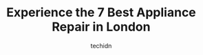 ---
layout: ampstory
image: https://i0.wp.com/www.auto.or.id/wp-content/uploads/2023/06/london-appliance-repair-0-london-1686323954.jpeg?resize=640,853
author: techidn
featured: false
description: London, Ontario, Canada is a haven for Appliance Repair enthusiasts, boasting an impressive array of 7 top-notch establishments. Whether youre a seasoned connoisseur or simply curious to ex
title: Experience the 7 Best Appliance Repair in London
cover:
   title: Experience the 7 Best Appliance Repair in London
   subtitle: AUTO.OR.ID
   background: https://www.auto.or.id/wp-content/uploads/2023/06/london-appliance-repair-0-london-1686323954.jpeg

pages: 
 - layout: thirds
   top: <h1>#1 London Major Appliance Service Ltd</h1>
   bottom: "<p>Customer service is great in this store. Great, helpful service and to the point. In addition, the team that delivered and set up the appliances at home were amazing. The</p>"
   background: https://www.auto.or.id/wp-content/uploads/2023/06/london-appliance-repair-1-london-1686323955.jpeg
   backgroundblur: true
 - layout: thirds
   top: <h1>#2 Appliance Repair Expert of London</h1>
   bottom: "<p>520 Wellington St #9, London, ON N6A 3R2, Canada</p>"
   background: https://www.auto.or.id/wp-content/uploads/2023/06/london-appliance-repair-2-london-1686323956.jpeg
   cta:
      link: https://www.auto.or.id/experience-the-7-best-appliance-repair-in-london/
      text: Experience the 7 Best Appliance Repair in London
 - layout: thirds
   top: <h1>#3 Better General Appliance Service and Repair</h1>
   bottom: "<p>371 Tansbury St, London, ON N6G 0R6, Canada</p>"
   background: https://images.unsplash.com/photo-1528597469186-bddab681a37f?ixlib=rb-4.0.3&ixid=MnwxMjA3fDB8MHxwaG90by1wYWdlfHx8fGVufDB8fHx8&auto=format&fit=crop&w=640&h=853&q=80
   cta:
      link: https://www.auto.or.id/experience-the-7-best-appliance-repair-in-london/
      text: Experience the 7 Best Appliance Repair in London
 - layout: thirds
   top: <h1>#4 Amre Supply</h1>
   bottom: "<p>1761 Oxford St E, London, ON N5V 2Z6, Canada</p>"
   background: https://images.unsplash.com/photo-1507136566006-cfc505b114fc?ixlib=rb-4.0.3&ixid=MnwxMjA3fDB8MHxwaG90by1wYWdlfHx8fGVufDB8fHx8&auto=format&fit=crop&w=640&h=853&q=80
   cta:
      link: https://www.auto.or.id/experience-the-7-best-appliance-repair-in-london/
      text: Experience the 7 Best Appliance Repair in London
 - layout: thirds
   top: <h1>#5 Appliance Canada</h1>
   bottom: "<p>600 Wharncliffe Rd S, London, ON N6J 2N4, Canada</p>"
   background: https://images.unsplash.com/photo-1604755940678-ffbf0c1fcc37?ixlib=rb-4.0.3&ixid=MnwxMjA3fDB8MHxwaG90by1wYWdlfHx8fGVufDB8fHx8&auto=format&fit=crop&w=640&h=853&q=80
   cta:
      link: https://www.auto.or.id/experience-the-7-best-appliance-repair-in-london/
      text: Experience the 7 Best Appliance Repair in London
 - layout: thirds
   top: <h1>#6 NZ Systems</h1>
   bottom: "<p>4096 Meadowbrook Dr, London, ON N6L 1G4, Canada</p>"
   background: https://images.unsplash.com/photo-1617498115469-2a7ee098a575?ixlib=rb-4.0.3&ixid=MnwxMjA3fDB8MHxwaG90by1wYWdlfHx8fGVufDB8fHx8&auto=format&fit=crop&w=640&h=853&q=80
   cta:
      link: https://www.auto.or.id/experience-the-7-best-appliance-repair-in-london/
      text: Experience the 7 Best Appliance Repair in London
 - layout: thirds
   top: <h1>#7 M.J. Hickey Limited</h1>
   bottom: "<p>545 First St, London, ON N5V 1Z5, Canada</p>"
   background: https://images.unsplash.com/photo-1575052159402-d23d4fab400c?ixlib=rb-4.0.3&ixid=MnwxMjA3fDB8MHxwaG90by1wYWdlfHx8fGVufDB8fHx8&auto=format&fit=crop&w=640&h=853&q=80
   cta:
      link: https://www.auto.or.id/experience-the-7-best-appliance-repair-in-london/
      text: Experience the 7 Best Appliance Repair in London
 - layout: thirds
   middle: Continue reading...
   background: https://images.unsplash.com/photo-1594502225401-a9eab8b405dd?ixlib=rb-4.0.3&ixid=MnwxMjA3fDB8MHxwaG90by1wYWdlfHx8fGVufDB8fHx8&auto=format&fit=crop&w=640&h=853&q=80
   cta:
      link: https://www.auto.or.id/experience-the-7-best-appliance-repair-in-london/
      text: Experience the 7 Best Appliance Repair in London

---